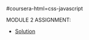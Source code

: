 #coursera-html=css-javascript

MODULE 2 ASSIGNMENT:
- [Solution](https://nguyen-julie.github.io/coursera-html-css-javascript/module2-solution)
